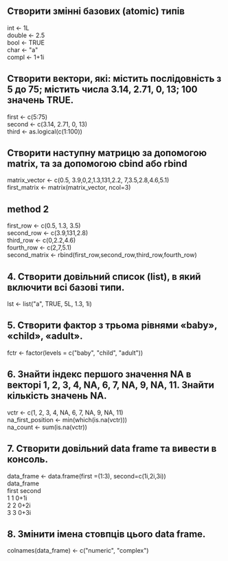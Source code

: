  ## Створити змінні базових (atomic) типів
 
 int <- 1L<br />
 double <- 2.5<br />
 bool <- TRUE<br />
 char <- "a"<br />
 compl <- 1+1i<br />
 
 ## Створити вектори, які: містить послідовність з 5 до 75; містить числа 3.14, 2.71, 0, 13; 100 значень TRUE.
 
 first <- c(5:75)<br />
 second <- c(3.14, 2.71, 0, 13)<br />
 third <- as.logical(c(1:100))<br />
 
 ## Створити наступну матрицю за допомогою matrix, та за допомогою cbind або rbind
 
 matrix_vector <- c(0.5, 3.9,0,2,1.3,131,2.2, 7,3.5,2.8,4.6,5.1)<br />
 first_matrix <- matrix(matrix_vector, ncol=3)<br />
 ## method 2
 first_row <- c(0.5, 1.3, 3.5)<br />
 second_row <- c(3.9,131,2.8)<br />
 third_row <- c(0,2.2,4.6)<br />
 fourth_row <- c(2,7,5.1)<br />
 second_matrix <- rbind(first_row,second_row,third_row,fourth_row)<br />
 
 ## 4. Створити довільний список (list), в який включити всі базові типи.
 
 lst <- list("a", TRUE, 5L, 1.3, 1i)<br />
 
 ## 5. Створити фактор з трьома рівнями «baby», «child», «adult».
 
 fctr <- factor(levels = c("baby", "child", "adult"))<br />
 
 ## 6. Знайти індекс першого значення NA в векторі 1, 2, 3, 4, NA, 6, 7, NA, 9, NA, 11. Знайти кількість значень NA.
 
 vctr <- c(1, 2, 3, 4, NA, 6, 7, NA, 9, NA, 11)<br />
 na_first_position <- min(which(is.na(vctr)))<br />
 na_count <- sum(is.na(vctr))<br />
 
 ## 7. Створити довільний data frame та вивести в консоль.
 
 data_frame <- data.frame(first =(1:3), second=c(1i,2i,3i))<br />
 data_frame<br />
  first second<br />
1     1   0+1i<br />
2     2   0+2i<br />
3     3   0+3i<br />
 
 ## 8. Змінити імена стовпців цього data frame.
 
 colnames(data_frame) <- c("numeric", "complex")<br />